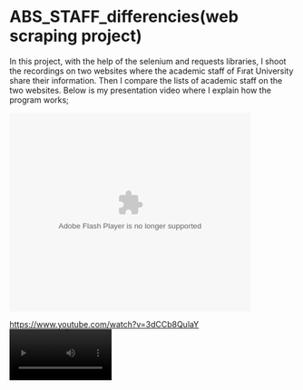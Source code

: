 # ABS_STAFF_differencies(web scraping project)

In this project, with the help of the selenium and requests libraries, I shoot the recordings on two websites where the academic staff of Fırat University share their information. Then I compare the lists of academic staff on the two websites. Below is my presentation video where I explain how the program works;

<object width="425" height="350">
  <param name="movie" value="https://www.youtube.com/watch?v=3dCCb8QulaY" />
  <param name="wmode" value="transparent" />
  <embed src="https://www.youtube.com/watch?v=3dCCb8QulaY"
         type="application/x-shockwave-flash"
         wmode="transparent" width="425" height="350" />
</object>

https://www.youtube.com/watch?v=3dCCb8QulaY
<video src='https://www.youtube.com/watch?v=3dCCb8QulaY' width=180/>




